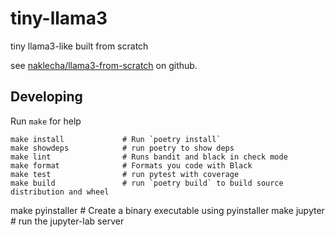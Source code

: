 # tiny-llama3


tiny llama3-like built from scratch

see [naklecha/llama3-from-scratch](https://github.com/naklecha/llama3-from-scratch) on github.

## Developing

Run `make` for help

    make install             # Run `poetry install`
    make showdeps            # run poetry to show deps
    make lint                # Runs bandit and black in check mode
    make format              # Formats you code with Black
    make test                # run pytest with coverage
    make build               # run `poetry build` to build source distribution and wheel
make pyinstaller # Create a binary executable using pyinstaller
make jupyter # run the jupyter-lab server
